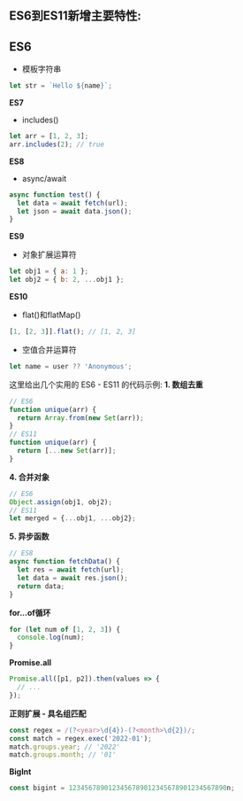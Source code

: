 ## ES6到ES11新增主要特性:

##  **ES6**


- 模板字符串
```js
let str = `Hello ${name}`; 
```


**ES7** 
- includes()
```js
let arr = [1, 2, 3];
arr.includes(2); // true
```
**ES8**
- async/await
```js
async function test() {
  let data = await fetch(url);
  let json = await data.json();
}
```
**ES9**
- 对象扩展运算符
```js
let obj1 = { a: 1 };
let obj2 = { b: 2, ...obj1 }; 
```
**ES10**
- flat()和flatMap()
```js
[1, [2, 3]].flat(); // [1, 2, 3]
```


- 空值合并运算符
```js
let name = user ?? 'Anonymous';
```
 
 这里给出几个实用的 ES6 - ES11 的代码示例:
**1. 数组去重**

```js
// ES6
function unique(arr) {
  return Array.from(new Set(arr));
}
// ES11
function unique(arr) {
  return [...new Set(arr)];
}
```



**4. 合并对象**
```js 
// ES6
Object.assign(obj1, obj2);
// ES11
let merged = {...obj1, ...obj2};
```
**5. 异步函数**
```js
// ES8
async function fetchData() {
  let res = await fetch(url);
  let data = await res.json();
  return data; 
}
```


**for...of循环**
```js
for (let num of [1, 2, 3]) {
  console.log(num);
}
```
**Promise.all**
```js
Promise.all([p1, p2]).then(values => {
  // ...
});
```
**正则扩展 - 具名组匹配**
```js
const regex = /(?<year>\d{4})-(?<month>\d{2})/;
const match = regex.exec('2022-01');
match.groups.year; // '2022'
match.groups.month; // '01'
```
**BigInt**
```js
const bigint = 1234567890123456789012345678901234567890n; 
```

